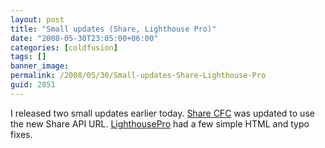 ```yaml
---
layout: post
title: "Small updates (Share, Lighthouse Pro)"
date: "2008-05-30T23:05:00+06:00"
categories: [coldfusion]
tags: []
banner_image: 
permalink: /2008/05/30/Small-updates-Share-Lighthouse-Pro
guid: 2851
---
```


I released two small updates earlier today. <a href="http://sharecfc.riaforge.org">Share CFC</a> was updated to use the new Share API URL. <a href="http://lighthousepro.riaforge.org">LighthousePro</a> had a few simple HTML and typo fixes.